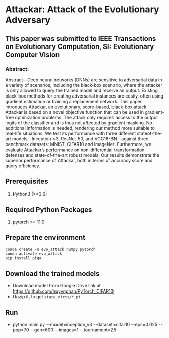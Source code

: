 # Attackar: Attack of the Evolutionary Adversary

## This paper was submitted to IEEE Transactions on Evolutionary Computation, SI: Evolutionary Computer Vision

### Abstract:
Abstract—Deep neural networks (DNNs) are sensitive to adversarial data in a variety of scenarios,
including the black-box scenario, where the attacker is
only allowed to query the trained model and receive
an output. Existing black-box methods for creating
adversarial instances are costly, often using gradient
estimation or training a replacement network. This
paper introduces Attackar, an evolutionary, score-based,
black-box attack. Attackar is based on a novel objective
function that can be used in gradient-free optimization
problems. The attack only requires access to the output
logits of the classifier and is thus not affected by
gradient masking. No additional information is needed,
rendering our method more suitable to real-life situations. We test its performance with three different stateof-the-art models—Inception-v3, ResNet-50, and VGG16-BN—against three benchmark datasets: MNIST,
CIFAR10 and ImageNet. Furthermore, we evaluate
Attackar’s performance on non-differential transformation defenses and state-of-the-art robust models.
Our results demonstrate the superior performance of
Attackar, both in terms of accuracy score and query
efficiency.

## Prerequisites

1. Python3 (>=3.6)

## Required Python Packages

1. pytorch >= 11.0

## Prepare the environment
    conda create -n evo_attack numpy pytorch
    conda activate evo_attack
    pip install piqa

## Download the trained models
- Download model from Google Drive link at https://github.com/huyvnphan/PyTorch_CIFAR10
- Unzip it, to get `state_dicts/*.pt`

## Run
- python main.py --model=inception_v3 --dataset=cifar10 --eps=0.025 --pop=70 --gen=600 --images=1 --tournament=25
